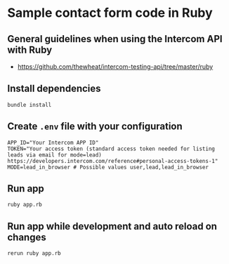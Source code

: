 # Sample contact form code in Ruby

## General guidelines when using the Intercom API with Ruby
- https://github.com/thewheat/intercom-testing-api/tree/master/ruby

## Install dependencies
`bundle install`

## Create `.env` file with your configuration

```
APP_ID="Your Intercom APP ID"
TOKEN="Your access token (standard access token needed for listing leads via email for mode=lead) https://developers.intercom.com/reference#personal-access-tokens-1"
MODE=lead_in_browser # Possible values user,lead,lead_in_browser
```

## Run app
`ruby app.rb`

## Run app while development and auto reload on changes
`rerun ruby app.rb`